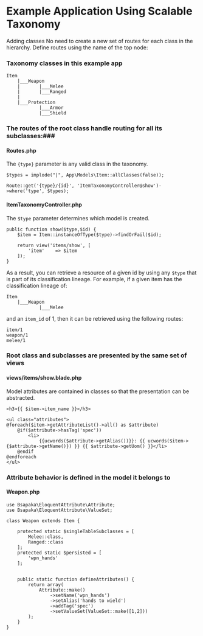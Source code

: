 # Example Application Using Scalable Taxonomy

Adding classes No need to create a new set of routes for each class in the hierarchy. 
Define routes using the name of the top node:


### Taxonomy classes in this example app ###
```
Item
	|___Weapon
	|		|___Melee
	|		|___Ranged
	|
	|___Protection
			|___Armor
			|___Shield

```


### The routes of the root class handle routing for all its subclasses:###

#### Routes.php ####
The `{type}` parameter is any valid class in the taxonomy.
```
$types = implode("|", App\Models\Item::allClasses(false));

Route::get('{type}/{id}', 'ItemTaxonomyController@show')->where('type', $types);
```

#### ItemTaxonomyController.php ####
The `$type` parameter determines which model is created.
```
public function show($type,$id) {
	$item = Item::instanceOfType($type)->findOrFail($id);

	return view('items/show', [
		'item'    => $item
	]);
}
```

As a result, you can retrieve a resource of a given id by using any `$type` that is part of its classification lineage. For example, if a given item has the classification lineage of:

```
Item
	|___Weapon
			|___Melee
```

and an `item_id` of 1, then it can be retrieved using the following routes:
```
item/1
weapon/1
melee/1
```

### Root class and subclasses are presented by the same set of views ###

#### views/items/show.blade.php ####
Model attributes are contained in classes so that the presentation can be abstracted.
```
<h3>{{ $item->item_name }}</h3>

<ul class="attributes">
@foreach($item->getAttributeList()->all() as $attribute)
    @if($attribute->hasTag('spec'))
        <li>
            {{ucwords($attribute->getAlias())}}: {{ ucwords($item->{$attribute->getName()}) }} {{ $attribute->getUom() }}</li>
    @endif
@endforeach
</ul>
```


### Attribute behavior is defined in the model it belongs to ###

#### Weapon.php ####
```
use Bsapaka\EloquentAttribute\Attribute;
use Bsapaka\EloquentAttribute\ValueSet;

class Weapon extends Item {

	protected static $singleTableSubclasses = [
		Melee::class,
		Ranged::class
	];
	protected static $persisted = [
		'wpn_hands'
	];


	public static function defineAttributes() {
		return array(
			Attribute::make()
				->setName('wpn_hands')
				->setAlias('hands to wield')
				->addTag('spec')
				->setValueSet(ValueSet::make([1,2]))
		);
	}
}
```
